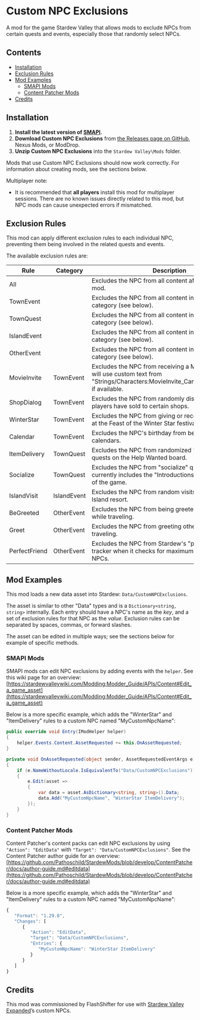 # Custom NPC Exclusions
 A mod for the game Stardew Valley that allows mods to exclude NPCs from certain quests and events, especially those that randomly select NPCs.

## Contents
* [Installation](#installation)
* [Exclusion Rules](#exclusion-rules)
* [Mod Examples](#mod-examples)
     * [SMAPI Mods](#smapi-mods)
     * [Content Patcher Mods](#content-patcher-mods)
* [Credits](#credits)

## Installation
1. **Install the latest version of [SMAPI](https://smapi.io/).**
2. **Download Custom NPC Exclusions** from [the Releases page on GitHub](https://github.com/Esca-MMC/CustomNPCExclusions/releases), Nexus Mods, or ModDrop.
3. **Unzip Custom NPC Exclusions** into the `Stardew Valley\Mods` folder.

Mods that use Custom NPC Exclusions should now work correctly. For information about creating mods, see the sections below.

Multiplayer note:
* It is recommended that **all players** install this mod for multiplayer sessions. There are no known issues directly related to this mod, but NPC mods can cause unexpected errors if mismatched.

## Exclusion Rules
This mod can apply different exclusion rules to each individual NPC, preventing them being involved in the related quests and events.

The available exclusion rules are:

Rule | Category | Description
-----|----------|------------
All | | Excludes the NPC from all content affected by this mod.
TownEvent | | Excludes the NPC from all content in the "TownEvent" category (see below).
TownQuest | | Excludes the NPC from all content in the "TownQuest" category (see below).
IslandEvent | | Excludes the NPC from all content in the "IslandEvent" category (see below).
OtherEvent | | Excludes the NPC from all content in the "OtherEvent" category (see below).
MovieInvite | TownEvent | Excludes the NPC from receiving a Movie Ticket. This will use custom text from "Strings/Characters:MovieInvite_CantInvite_**NPCName**" if available.
ShopDialog | TownEvent | Excludes the NPC from randomly discussing items that players have sold to certain shops.
WinterStar | TownEvent | Excludes the NPC from giving or receiving secret gifts at the Feast of the Winter Star festival.
Calendar | TownEvent | Excludes the NPC's birthday from being displayed on calendars.
ItemDelivery | TownQuest | Excludes the NPC from randomized "item delivery" quests on the Help Wanted board.
Socialize | TownQuest | Excludes the NPC from "socialize" quests, which currently includes the "Introductions" quest at the start of the game.
IslandVisit | IslandEvent | Excludes the NPC from random visits to the Ginger Island resort.
BeGreeted | OtherEvent | Excludes the NPC from being greeted by other NPCs while traveling.
Greet | OtherEvent | Excludes the NPC from greeting other NPCs while traveling.
PerfectFriend | OtherEvent | Excludes the NPC from Stardew's "perfection score" tracker when it checks for maximum friendship with NPCs.

## Mod Examples
This mod loads a new data asset into Stardew: `Data/CustomNPCExclusions`.

The asset is similar to other "Data" types and is a `Dictionary<string, string>` internally. Each entry should have a NPC's name as the *key*, and a set of exclusion rules for that NPC as the *value*. Exclusion rules can be separated by spaces, commas, or forward slashes.

The asset can be edited in multiple ways; see the sections below for example of specific methods.

### SMAPI Mods
SMAPI mods can edit NPC exclusions by adding events with the `helper`. See this wiki page for an overview: [https://stardewvalleywiki.com/Modding:Modder_Guide/APIs/Content#Edit_a_game_asset](https://stardewvalleywiki.com/Modding:Modder_Guide/APIs/Content#Edit_a_game_asset)

Below is a more specific example, which adds the "WinterStar" and "ItemDelivery" rules to a custom NPC named "MyCustomNpcName":

```cs
public override void Entry(IModHelper helper)
{
	helper.Events.Content.AssetRequested += this.OnAssetRequested;
}

private void OnAssetRequested(object sender, AssetRequestedEventArgs e)
{
	if (e.NameWithoutLocale.IsEquivalentTo("Data/CustomNPCExclusions"))
	{
		e.Edit(asset =>
		{
			var data = asset.AsDictionary<string, string>().Data;
			data.Add("MyCustomNpcName", "WinterStar ItemDelivery"); 
		});
	}
}
```

### Content Patcher Mods
Content Patcher's content packs can edit NPC exclusions by using `"Action": "EditData"` with `"Target": "Data/CustomNPCExclusions"`. See the Content Patcher author guide for an overview: [https://github.com/Pathoschild/StardewMods/blob/develop/ContentPatcher/docs/author-guide.md#editdata](https://github.com/Pathoschild/StardewMods/blob/develop/ContentPatcher/docs/author-guide.md#editdata)

Below is a more specific example, which adds the "WinterStar" and "ItemDelivery" rules to a custom NPC named "MyCustomNpcName":

```js
{
   "Format": "1.29.0",
   "Changes": [
      {
         "Action": "EditData",
         "Target": "Data/CustomNPCExclusions",
         "Entries": {
            "MyCustomNpcName": "WinterStar ItemDelivery"
         }
      }
   ]
}
```

## Credits
This mod was commissioned by FlashShifter for use with [Stardew Valley Expanded](https://www.moddrop.com/stardew-valley/mods/833179-stardew-valley-expanded)’s custom NPCs.
